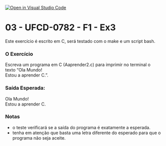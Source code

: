 [![Open in Visual Studio Code](https://classroom.github.com/assets/open-in-vscode-c66648af7eb3fe8bc4f294546bfd86ef473780cde1dea487d3c4ff354943c9ae.svg)](https://classroom.github.com/online_ide?assignment_repo_id=9958418&assignment_repo_type=AssignmentRepo)
# 03 - UFCD-0782 - F1 - Ex3
Este exercício é escrito em C, será testado com o make e um script bash.

### O Exercício
Escreva um programa em C (Aaprender2.c) para imprimir no terminal o texto 
“Ola Mundo!  
Estou a aprender C.”. 

### Saída Esperada:
   
Ola Mundo!  
Estou a aprender C.


### Notas
- o teste verificará se a saída do programa é exatamente a esperada.
- tenha em atenção que basta uma letra diferente do esperado para que o programa não seja aceite.

